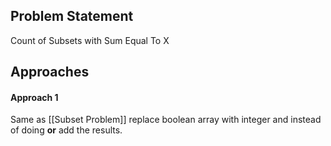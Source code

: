## Problem Statement
Count of Subsets with Sum Equal To X

## Approaches
#### Approach 1
Same as [[Subset Problem]] replace boolean array with integer and instead of doing **or** add the results.